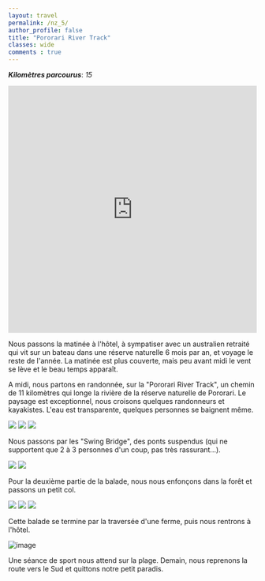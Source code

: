 ```yaml
---
layout: travel
permalink: /nz_5/
author_profile: false
title: "Pororari River Track"
classes: wide
comments : true
---
```


<!-- jQuery 1.8 or later, 33 KB -->
<script src="https://ajax.googleapis.com/ajax/libs/jquery/1.11.1/jquery.min.js"></script>

<!-- Fotorama from CDNJS, 19 KB -->
<link  href="https://cdnjs.cloudflare.com/ajax/libs/fotorama/4.6.4/fotorama.css" rel="stylesheet">
<script src="https://cdnjs.cloudflare.com/ajax/libs/fotorama/4.6.4/fotorama.js"></script>

***Kilomètres parcourus***: *15*

<iframe src="https://www.google.com/maps/d/u/0/embed?mid=1K1o9fMy4GZc9TvVuw3hKqlGPByj5AzRq" width="100%" height="500" frameBorder="0"></iframe>

<br>

Nous passons la matinée à l'hôtel, à sympatiser avec un australien retraité qui vit sur un bateau dans une réserve naturelle 6 mois par an, et voyage le reste de l'année. La matinée est plus couverte, mais peu avant midi le vent se lève et le beau temps apparaît.

A midi, nous partons en randonnée, sur la "Pororari River Track", un chemin de 11 kilomètres qui longe la rivière de la réserve naturelle de Pororari. Le paysage est exceptionnel, nous croisons quelques randonneurs et kayakistes. L'eau est transparente, quelques personnes se baignent même.

<div class="fotorama">
  <img src="https://drive.google.com/uc?id=102eUZJGEB4_GtE8-hyThsSR1ZHkl5tFw">
  <img src="https://drive.google.com/uc?id=1CquY1qnL0u3fL8Mf-Nm7u3nU1pAWC1ks">
  <img src="https://drive.google.com/uc?id=1iwsjVaRh5UL566v8zpN76_cH8nPengTl">
</div>

Nous passons par les "Swing Bridge", des ponts suspendus (qui ne supportent que 2 à 3 personnes d'un coup, pas très rassurant...).

<div class="fotorama">
  <img src="https://drive.google.com/uc?id=1MhAgebpuEqXleRyKZIuNo0RMNmbmEcNw">
  <img src="https://drive.google.com/uc?id=1Er-nM1TNG2a6ljWUkD7c7R2s_o8IywOa">
</div>

Pour la deuxième partie de la balade, nous nous enfonçons dans la forêt et passons un petit col.

<div class="fotorama">
  <img src="https://drive.google.com/uc?id=1ayUkMUgzHm7cs4tscfAaSiw35_6M3W9G">
  <img src="https://drive.google.com/uc?id=1ayUkMUgzHm7cs4tscfAaSiw35_6M3W9G">
  <img src="https://drive.google.com/uc?id=1KjYqYeQxO1iQFsyh7nIxMGis_bAhJ0NF">
</div>

Cette balade se termine par la traversée d'une ferme, puis nous rentrons à l'hôtel.

![image](https://drive.google.com/uc?id=1LCtJAyrMb2ZtwLMNW6HiVlovCleZciZW)

Une séance de sport nous attend sur la plage. Demain, nous reprenons la route vers le Sud et quittons notre petit paradis.